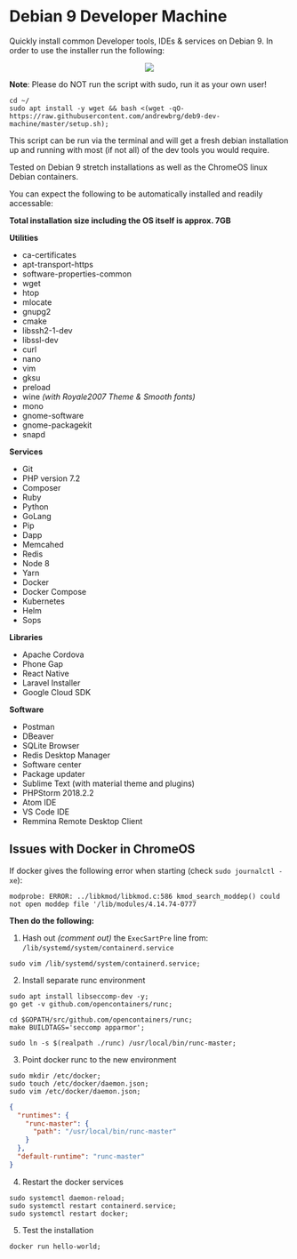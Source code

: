 # Debian 9 Developer Machine
Quickly install common Developer tools, IDEs &amp; services on Debian 9. In order to use the installer run the following:

<center>
  <img src="https://i.ibb.co/FsznYFn/Screenshot-2018-12-09-at-11-44-06.png" />
</center>

__Note__: Please do NOT run the script with sudo, run it as your own user!

```
cd ~/
sudo apt install -y wget && bash <(wget -qO- https://raw.githubusercontent.com/andrewbrg/deb9-dev-machine/master/setup.sh);
```

This script can be run via the terminal and will get a fresh debian installation up and running with most (if not all) of the dev tools you would require.

Tested on Debian 9 stretch installations as well as the ChromeOS linux Debian containers.

You can expect the following to be automatically installed and readily accessable:

**Total installation size including the OS itself is approx. 7GB**

**Utilities**
- ca-certificates
- apt-transport-https
- software-properties-common
- wget
- htop
- mlocate
- gnupg2
- cmake
- libssh2-1-dev
- libssl-dev
- curl
- nano
- vim
- gksu
- preload
- wine _(with Royale2007 Theme & Smooth fonts)_
- mono
- gnome-software
- gnome-packagekit
- snapd

**Services**
- Git
- PHP version 7.2
- Composer
- Ruby
- Python
- GoLang
- Pip
- Dapp
- Memcahed
- Redis
- Node 8
- Yarn
- Docker
- Docker Compose
- Kubernetes
- Helm
- Sops

**Libraries**
- Apache Cordova
- Phone Gap
- React Native
- Laravel Installer
- Google Cloud SDK

**Software**
- Postman
- DBeaver
- SQLite Browser
- Redis Desktop Manager
- Software center
- Package updater
- Sublime Text (with material theme and plugins)
- PHPStorm 2018.2.2
- Atom IDE
- VS Code IDE
- Remmina Remote Desktop Client

## Issues with Docker in ChromeOS

If docker gives the following error when starting (check `sudo journalctl -xe`):

```
modprobe: ERROR: ../libkmod/libkmod.c:586 kmod_search_moddep() could not open moddep file '/lib/modules/4.14.74-0777
```

**Then do the following:**

1. Hash out _(comment out)_ the `ExecSartPre` line from: `/lib/systemd/system/containerd.service`

```
sudo vim /lib/systemd/system/containerd.service;
```

2. Install separate runc environment

```
sudo apt install libseccomp-dev -y;
go get -v github.com/opencontainers/runc;

cd $GOPATH/src/github.com/opencontainers/runc;
make BUILDTAGS='seccomp apparmor';

sudo ln -s $(realpath ./runc) /usr/local/bin/runc-master;
```

3. Point docker runc to the new environment

```
sudo mkdir /etc/docker;
sudo touch /etc/docker/daemon.json;
sudo vim /etc/docker/daemon.json;
```

```json
{
  "runtimes": {
    "runc-master": {
      "path": "/usr/local/bin/runc-master"
    }
  },
  "default-runtime": "runc-master"
}
```

4. Restart the docker services

```
sudo systemctl daemon-reload;
sudo systemctl restart containerd.service;
sudo systemctl restart docker;
```

5. Test the installation

```
docker run hello-world;
```

